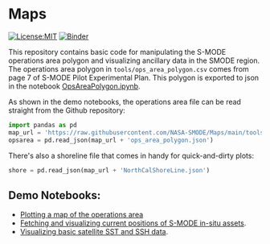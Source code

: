 # Maps
[![License:MIT](https://img.shields.io/badge/License-MIT-lightgray.svg?style=flt-square)](https://opensource.org/licenses/MIT)  [![Binder](https://binder.pangeo.io/badge_logo.svg)](https://binder.pangeo.io/v2/gh/NASA-SMODE/Maps/main)


This repository contains basic code for manipulating the S-MODE operations area polygon and visualizing ancillary data in the SMODE region. The operations area polygon  in `tools/ops_area_polygon.csv` comes from page 7 of S-MODE Pilot Experimental Plan. This polygon is exported to json in the notebook [OpsAreaPolygon.ipynb](./OpsAreaPolygon.ipynb). 

As shown in the demo notebooks, the operations area file can be read straight from the Github repository:

```python
import pandas as pd 
map_url = 'https://raw.githubusercontent.com/NASA-SMODE/Maps/main/tools/' 
opsarea = pd.read_json(map_url + 'ops_area_polygon.json')
```

There's also a shoreline file that comes in handy for quick-and-dirty plots:
```python 
shore = pd.read_json(map_url + 'NorthCalShoreLine.json')
```

## Demo Notebooks:
- [Plotting a map of the operations area](./MapOperationsArea.ipynb)
- [Fetching and visualizing current positions of S-MODE in-situ assets](./InsituAssetsCurrentPosition.ipynb).
- [Visualizing basic satellite SST and SSH data](./SSTSnapshot.ipynb).

